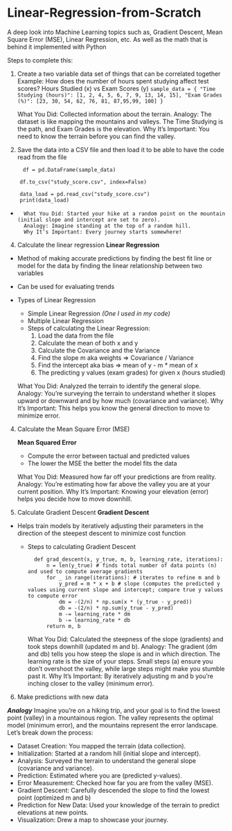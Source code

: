 # Linear-Regression-from-Scratch
A deep look into Machine Learning topics such as, Gradient Descent, Mean Square Error (MSE), Linear Regression, etc. As well as the math that is behind it implemented with Python


Steps to complete this:
  1. Create a two variable data set of things that can be correlated together
       Example: How does the number of hours spent studying affect test scores? Hours Studied (x) vs Exam Scores (y)
    ```
     sample_data = {
    "Time Studying (hours)": [1, 2, 4, 5, 6, 7, 9, 13, 14, 15],
    "Exam Grades (%)": [23, 30, 54, 62, 76, 81, 87,95,99, 100]
}
    ```

      What You Did: Collected information about the terrain.
      Analogy: The dataset is like mapping the mountains and valleys. The Time Studying is the path, and Exam Grades is the elevation.
      Why It’s Important: You need to know the terrain before you can find the valley.
     

  2. Save the data into a CSV file and then load it to be able to have the code read from the file
```
     df = pd.DataFrame(sample_data)

    df.to_csv("study_score.csv", index=False)

    data_load = pd.read_csv("study_score.csv")
    print(data_load)
```
-
        What You Did: Started your hike at a random point on the mountain (initial slope and intercept are set to zero).
        Analogy: Imagine standing at the top of a random hill.
        Why It’s Important: Every journey starts somewhere!

  
4. Calculate the linear regression
**Linear Regression**
- Method of making accurate predictions by finding the best fit line or model for the data by finding the linear relationship between two variables
- Can be used for evaluating trends
- Types of Linear Regression
    + Simple Linear Regression *(One I used in my code)*
    + Multiple Linear Regression

    - Steps of calculating the Linear Regression:
        1. Load the data from the file 
        2. Calculate the mean of both x and y
        3. Calculate the Covariance and the Variance
        4. Find the slope m aka weights => Covariance / Variance
        5. Find the intercept aka bias => mean of y - m * mean of x
        6. The predicting y values (exam grades) for given x (hours studied)

    What You Did: Analyzed the terrain to identify the general slope.
    Analogy: You’re surveying the terrain to understand whether it slopes upward or downward and by how much (covariance and variance).
    Why It’s Important: This helps you know the general direction to move to minimize error.

4. Calculate the Mean Square Error (MSE)
   
   **Mean Squared Error**
   - Compute the error between tactual and predicted values
   - The lower the MSE the better the model fits the data

    What You Did: Measured how far off your predictions are from reality.
    Analogy: You’re estimating how far above the valley you are at your current position.
    Why It’s Important: Knowing your elevation (error) helps you decide how to move downhill.

   
5. Calculate Gradient Descent
**Gradient Descent**
- Helps train models by iteratively adjusting their parameters in the direction of the steepest descent to minimize cost function
    - Steps to calculating Gradient Descent
      ```
        def grad_descent(x, y_true, m, b, learning_rate, iterations):
            n = len(y_true) # finds total number of data points (n) and used to compute average gradients
            for _ in range(iterations): # iterates to refine m and b
                y_pred = m * x + b # slope (computes the predicted y values using current slope and intercept; compare true y values to compute error
                dm = -(2/n) * np.sum(x * (y_true - y_pred))
                db = -(2/n) * np.sum(y_true - y_pred)
                m -= learning_rate * dm
                b -= learning_rate * db
            return m, b
      ```

      What You Did: Calculated the steepness of the slope (gradients) and took steps downhill (updated m and b).
      Analogy: The gradient (dm and db) tells you how steep the slope is and in which direction.
      The learning rate is the size of your steps. Small steps (a) ensure you don’t overshoot the valley, while large steps might make you stumble past it.
      Why It’s Important: By iteratively adjusting m and b you’re inching closer to the valley (minimum error).


6. Make predictions with new data
      
***Analogy***
Imagine you’re on a hiking trip, and your goal is to find the lowest point (valley) in a mountainous region. The valley represents the optimal model (minimum error), and the mountains represent the error landscape. Let’s break down the process:
  - Dataset Creation: You mapped the terrain (data collection).
  - Initialization: Started at a random hill (initial slope and intercept).
  - Analysis: Surveyed the terrain to understand the general slope (covariance and variance).
  - Prediction: Estimated where you are (predicted y-values).
  - Error Measurement: Checked how far you are from the valley (MSE).
  - Gradient Descent: Carefully descended the slope to find the lowest point (optimized m and b)
  - Prediction for New Data: Used your knowledge of the terrain to predict elevations at new points.
  - Visualization: Drew a map to showcase your journey.
